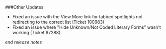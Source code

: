 
###Other Updates
- Fixed an issue with the View More link for tabbed spotlights not redirecting to the correct list (Ticket 100983)
- Fixed an issue where "Hide Unknown/Not Coded Literary Forms" wasn't working (Ticket 97288)

_end release notes_